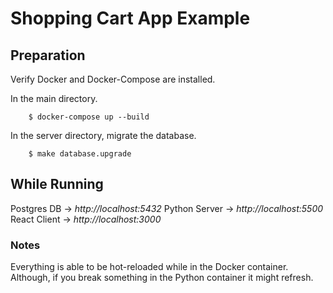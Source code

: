 # Shopping Cart App Example

## Preparation

Verify Docker and Docker-Compose are installed.

In the main directory.

```
    $ docker-compose up --build
```

In the server directory, migrate the database.

```
    $ make database.upgrade
```


## While Running

Postgres DB -> *http://localhost:5432*
Python Server -> *http://localhost:5500*
React Client -> *http://localhost:3000*

### Notes

Everything is able to be hot-reloaded while in the Docker container. Although, if you break something in the Python container it might refresh.